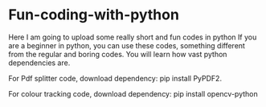 # Fun-coding-with-python
Here I am going to upload some really short and fun codes in python
If you are a beginner in python, you can use these codes, something different from the regular and boring codes. 
You will learn how vast python dependencies are.

For Pdf splitter code, download dependency: pip install PyPDF2.

For colour tracking code, download dependency: pip install opencv-python
